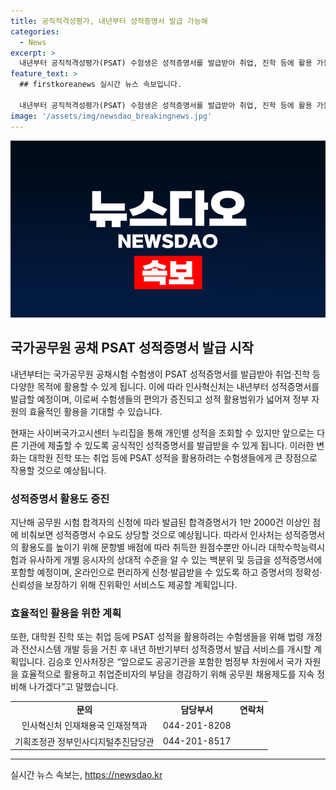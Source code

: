 ```yaml
---
title: 공직적격성평가, 내년부터 성적증명서 발급 가능해
categories:
  - News
excerpt: >
  내년부터 공직적격성평가(PSAT) 수험생은 성적증명서를 발급받아 취업, 진학 등에 활용 가능. 5·7급 국가공무원 공채 1차시험부터 성적증명서 발급 예정. 현재는 개인별 성적 조회 가능하나, 공식 성적증명서를 발급받을 수 있게 될 것. 대학원 진학이나 취업 등에 활용 가능성이 확대되며, 성적증명서 수요도 높을 것으로 예상돼 백분위, 등급 등의 정보를 포함할 예정. 내년 하반기부터 서비스 시작할 예정.
feature_text: >
  ## firstkoreanews 실시간 뉴스 속보입니다.

  내년부터 공직적격성평가(PSAT) 수험생은 성적증명서를 발급받아 취업, 진학 등에 활용 가능. 5·7급 국가공무원 공채 1차시험부터 성적증명서 발급 예정. 현재는 개인별 성적 조회 가능하나, 공식 성적증명서를 발급받을 수 있게 될 것. 대학원 진학이나 취업 등에 활용 가능성이 확대되며, 성적증명서 수요도 높을 것으로 예상돼 백분위, 등급 등의 정보를 포함할 예정. 내년 하반기부터 서비스 시작할 예정.
image: '/assets/img/newsdao_breakingnews.jpg'
---
```


<p><img src="/assets/img/newsdao_breakingnews.jpg" alt="firstkoreanews 속보" /></p>

<h2 data-ke-size="size26">국가공무원 공채 PSAT 성적증명서 발급 시작</h2>

<p data-ke-size="size16">내년부터는 국가공무원 공채시험 수험생이 PSAT 성적증명서를 발급받아 취업·진학 등 다양한 목적에 활용할 수 있게 됩니다. 이에 따라 인사혁신처는 내년부터 성적증명서를 발급할 예정이며, 이로써 수험생들의 편의가 증진되고 성적 활용범위가 넓어져 정부 자원의 효율적인 활용을 기대할 수 있습니다.</p>

<p data-ke-size="size16">현재는 사이버국가고시센터 누리집을 통해 개인별 성적을 조회할 수 있지만 앞으로는 다른 기관에 제출할 수 있도록 공식적인 성적증명서를 발급받을 수 있게 됩니다. 이러한 변화는 대학원 진학 또는 취업 등에 PSAT 성적을 활용하려는 수험생들에게 큰 장점으로 작용할 것으로 예상됩니다.</p>

<h3 data-ke-size="size24">성적증명서 활용도 증진</h3>

<p data-ke-size="size16">지난해 공무원 시험 합격자의 신청에 따라 발급된 합격증명서가 1만 2000건 이상인 점에 비춰보면 성적증명서 수요도 상당할 것으로 예상됩니다. 따라서 인사처는 성적증명서의 활용도를 높이기 위해 문항별 배점에 따라 취득한 원점수뿐만 아니라 대학수학능력시험과 유사하게 개별 응시자의 상대적 수준을 알 수 있는 백분위 및 등급을 성적증명서에 포함할 예정이며, 온라인으로 편리하게 신청·발급받을 수 있도록 하고 증명서의 정확성·신뢰성을 보장하기 위해 진위확인 서비스도 제공할 계획입니다.</p>

<h3 data-ke-size="size24">효율적인 활용을 위한 계획</h3>

<p data-ke-size="size16">또한, 대학원 진학 또는 취업 등에 PSAT 성적을 활용하려는 수험생들을 위해 법령 개정과 전산시스템 개발 등을 거친 후 내년 하반기부터 성적증명서 발급 서비스를 개시할 계획입니다. 김승호 인사처장은 “앞으로도 공공기관을 포함한 범정부 차원에서 국가 자원을 효율적으로 활용하고 취업준비자의 부담을 경감하기 위해 공무원 채용제도를 지속 정비해 나가겠다”고 말했습니다.</p>

<table>
  <tr>
    <td style="text-align: center; height: 17px;"><b>문의</b></td>
    <td style="text-align: center; height: 17px;"><b>담당부서</b></td>
    <td style="text-align: center; height: 17px;"><b>연락처</b></td>
  </tr>
  <tr>
    <td style="text-align: center; height: 17px;">인사혁신처 인재채용국 인재정책과</td>
    <td style="text-align: center; height: 17px;">044-201-8208</td>
  </tr>
  <tr>
    <td style="text-align: center; height: 17px;">기획조정관 정부인사디지털추진담당관</td>
    <td style="text-align: center; height: 17px;">044-201-8517</td>
  </tr>
</table>

<hr>
실시간 뉴스 속보는, <a href="https://newsdao.kr" rel="dofollow">https://newsdao.kr</a>


